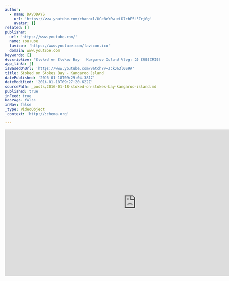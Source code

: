 ```yaml
---
author:
  - name: DAVODAYS
    url: 'https://www.youtube.com/channel/UCe8eY0wueLD7cbE5L6Zrj0g'
    avatar: {}
related: []
publisher:
  url: 'https://www.youtube.com/'
  name: YouTube
  favicon: 'https://www.youtube.com/favicon.ico'
  domain: www.youtube.com
keywords: []
description: "Stoked on Stokes Bay - Kangaroo Island Vlog: 20 SUBSCRIBE: https://www.youtube.com/channel/UCe8e... INSTAGRAM: https://instagram.com/dcfotofilm/ FACEBOOK: https://www.facebook.com/dcfotofilm TWITTER: https://twitter.com/dcfotofilm Stokes bay is one of Kangaroo Island's best kept secrets. This beach is seriously awesome, once we arrived we discovered that you had to hike through the narrow trail amongst the massive rocks to get access to the beach."
app_links: []
isBasedOnUrl: 'https://www.youtube.com/watch?v=JckQa3l0S9A'
title: Stoked on Stokes Bay - Kangaroo Island
datePublished: '2016-01-18T09:29:04.381Z'
dateModified: '2016-01-18T09:27:20.622Z'
sourcePath: _posts/2016-01-18-stoked-on-stokes-bay-kangaroo-island.md
published: true
inFeed: true
hasPage: false
inNav: false
_type: VideoObject
_context: 'http://schema.org'

---
```

<iframe src="https://cdn.embedly.com/widgets/media.html?src=https%3A%2F%2Fwww.youtube.com%2Fembed%2FJckQa3l0S9A%3Ffeature%3Doembed&amp;url=https%3A%2F%2Fwww.youtube.com%2Fwatch%3Fv%3DJckQa3l0S9A&amp;image=https%3A%2F%2Fi.ytimg.com%2Fvi%2FJckQa3l0S9A%2Fhqdefault.jpg&amp;key=b7d04c9b404c499eba89ee7072e1c4f7&amp;type=text%2Fhtml&amp;schema=youtube" width="854" height="480" scrolling="no" frameborder="0" allowfullscreen="allowfullscreen" style=""></iframe>